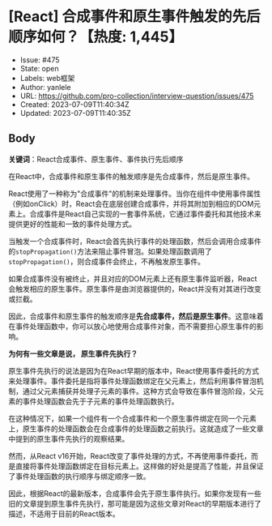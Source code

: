 # [React] 合成事件和原生事件触发的先后顺序如何？【热度: 1,445】

- Issue: #475
- State: open
- Labels: web框架
- Author: yanlele
- URL: https://github.com/pro-collection/interview-question/issues/475
- Created: 2023-07-09T11:40:34Z
- Updated: 2023-07-09T11:40:35Z

## Body

**关键词**：React合成事件、原生事件、事件执行先后顺序

在React中，合成事件和原生事件的触发顺序是先合成事件，然后是原生事件。

React使用了一种称为"合成事件"的机制来处理事件。当你在组件中使用事件属性（例如onClick）时，React会在底层创建合成事件，并将其附加到相应的DOM元素上。合成事件是React自己实现的一套事件系统，它通过事件委托和其他技术来提供更好的性能和一致的事件处理方式。

当触发一个合成事件时，React会首先执行事件的处理函数，然后会调用合成事件的`stopPropagation()`方法来阻止事件冒泡。如果处理函数调用了`stopPropagation()`，则合成事件会终止，不再触发原生事件。

如果合成事件没有被终止，并且对应的DOM元素上还有原生事件监听器，React会触发相应的原生事件。原生事件是由浏览器提供的，React并没有对其进行改变或拦截。

因此，合成事件和原生事件的触发顺序是**先合成事件，然后是原生事件**。这意味着在事件处理函数中，你可以放心地使用合成事件对象，而不需要担心原生事件的影响。


**为何有一些文章是说， 原生事件先执行？**

原生事件先执行的说法是因为在React早期的版本中，React使用事件委托的方式来处理事件。事件委托是指将事件处理函数绑定在父元素上，然后利用事件冒泡机制，通过父元素捕获并处理子元素的事件。这种方式会导致在事件冒泡阶段，父元素的事件处理函数会先于子元素的事件处理函数执行。

在这种情况下，如果一个组件有一个合成事件和一个原生事件绑定在同一个元素上，原生事件的处理函数会在合成事件的处理函数之前执行。这就造成了一些文章中提到的原生事件先执行的观察结果。

然而，从React v16开始，React改变了事件处理的方式，不再使用事件委托，而是直接将事件处理函数绑定在目标元素上。这样做的好处是提高了性能，并且保证了事件处理函数的执行顺序与绑定顺序一致。

因此，根据React的最新版本，合成事件会先于原生事件执行。如果你发现有一些旧的文章提到原生事件先执行，那可能是因为这些文章对React的早期版本进行了描述，不适用于目前的React版本。



